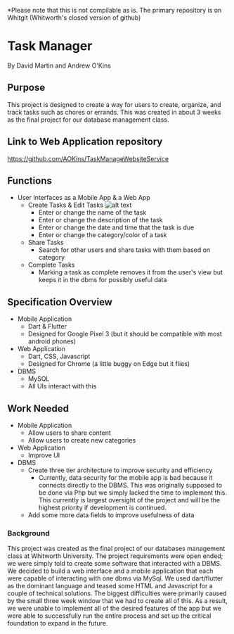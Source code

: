 *Please note that this is not compilable as is. The primary repository is on Whitgit (Whitworth's closed version of github)
# Task Manager

By David Martin and Andrew O'Kins

## Purpose

This project is designed to create a way for users to create, organize, and track tasks such as chores or errands. This was created in about 3 weeks as the final project for our database management class.

## Link to Web Application repository

https://github.com/AOKins/TaskManageWebsiteService

## Functions

- User Interfaces as a Mobile App & a Web App
  - Create Tasks & Edit Tasks
![alt text](https://github.com/mrbean1512/DBMS_Group/docs/dbms_readme/mobile_1.PNG)
    - Enter or change the name of the task
    - Enter or change the description of the task
    - Enter or change the date and time that the task is due
    - Enter or change the category/color of a task
  - Share Tasks
    - Search for other users and share tasks with them based on category
  - Complete Tasks
    - Marking a task as complete removes it from the user's view but keeps it in the dbms for possibly useful data

## Specification Overview

- Mobile Application
  - Dart & Flutter
  - Designed for Google Pixel 3 (but it should be compatible with most android phones)
- Web Application
  - Dart, CSS, Javascript
  - Designed for Chrome (a little buggy on Edge but it flies)
- DBMS
  - MySQL
  - All UIs interact with this

## Work Needed

- Mobile Application
  - Allow users to share content
  - Allow users to create new categories
- Web Application
  - Improve UI
- DBMS
  - Create three tier architecture to improve security and efficiency
    - Currently, data security for the mobile app is bad because it connects directly to the DBMS. This was originally supposed to be done via Php but we simply lacked the time to implement this. This currently is largest oversight of the project and will be the highest priority if development is continued.
  - Add some more data fields to improve usefulness of data

### Background

This project was created as the final project of our databases management class at Whitworth University. The project requirements were open ended; we were simply told to create some software that interacted with a DBMS. We decided to build a web interface and a mobile application that each were capable of interacting with one dbms via MySql. We used dart/flutter as the dominant language and teased some HTML and Javascript for a couple of technical solutions. The biggest difficulties were primarily caused by the small three week window that we had to create all of this. As a result, we were unable to implement all of the desired features of the app but we were able to successfully run the entire process and set up the critical foundation to expand in the future.
